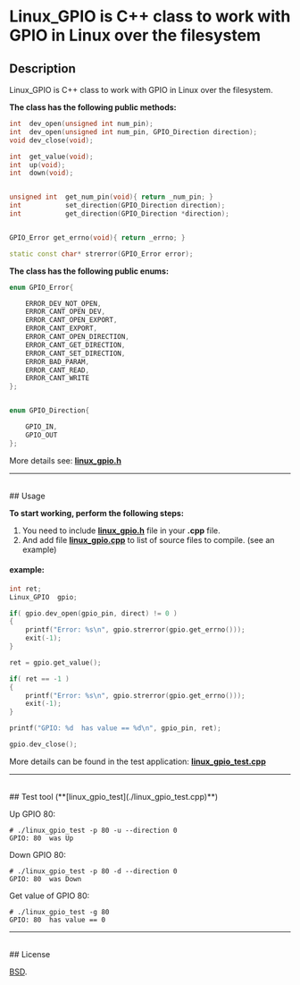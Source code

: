 # Linux_GPIO is C++ class to work with GPIO in Linux over the filesystem


## Description

Linux_GPIO is C++ class to work with GPIO in Linux over the filesystem.


**The class has the following public methods:**
```C++
int  dev_open(unsigned int num_pin);
int  dev_open(unsigned int num_pin, GPIO_Direction direction);
void dev_close(void);

int  get_value(void);
int  up(void);
int  down(void);


unsigned int  get_num_pin(void){ return _num_pin; }
int           set_direction(GPIO_Direction direction);
int           get_direction(GPIO_Direction *direction);


GPIO_Error get_errno(void){ return _errno; }

static const char* strerror(GPIO_Error error);
```



**The class has the following public enums:**
```C++
enum GPIO_Error{

    ERROR_DEV_NOT_OPEN,
    ERROR_CANT_OPEN_DEV,
    ERROR_CANT_OPEN_EXPORT,
    ERROR_CANT_EXPORT,
    ERROR_CANT_OPEN_DIRECTION,
    ERROR_CANT_GET_DIRECTION,
    ERROR_CANT_SET_DIRECTION,
    ERROR_BAD_PARAM,
    ERROR_CANT_READ,
    ERROR_CANT_WRITE
};


enum GPIO_Direction{

    GPIO_IN,
    GPIO_OUT
};
```

More details see: **[linux_gpio.h](./linux_gpio.h)**

***
<br/>
## Usage

**To start working, perform the following steps:**

1. You need to include **[linux_gpio.h](./linux_gpio.h)** file in your **.cpp** file.
2. And add file **[linux_gpio.cpp](./linux_gpio.cpp)** to list of source files to compile. (see an example)

#### example:
```C++
int ret;
Linux_GPIO  gpio;

if( gpio.dev_open(gpio_pin, direct) != 0 )
{
    printf("Error: %s\n", gpio.strerror(gpio.get_errno()));
    exit(-1);
}

ret = gpio.get_value();

if( ret == -1 )
{
    printf("Error: %s\n", gpio.strerror(gpio.get_errno()));
    exit(-1);
}

printf("GPIO: %d  has value == %d\n", gpio_pin, ret);

gpio.dev_close();
```
More details can be found in the test application: **[linux_gpio_test.cpp](./linux_gpio_test.cpp)**


***
<br/>
## Test tool (**[linux_gpio_test](./linux_gpio_test.cpp)**)

Up GPIO 80:
```console
# ./linux_gpio_test -p 80 -u --direction 0
GPIO: 80  was Up
```

Down GPIO 80:
```console
# ./linux_gpio_test -p 80 -d --direction 0
GPIO: 80  was Down
```

Get value of GPIO 80:
```console
# ./linux_gpio_test -g 80
GPIO: 80  has value == 0
```

***
<br/>
## License

[BSD](./LICENSE).
